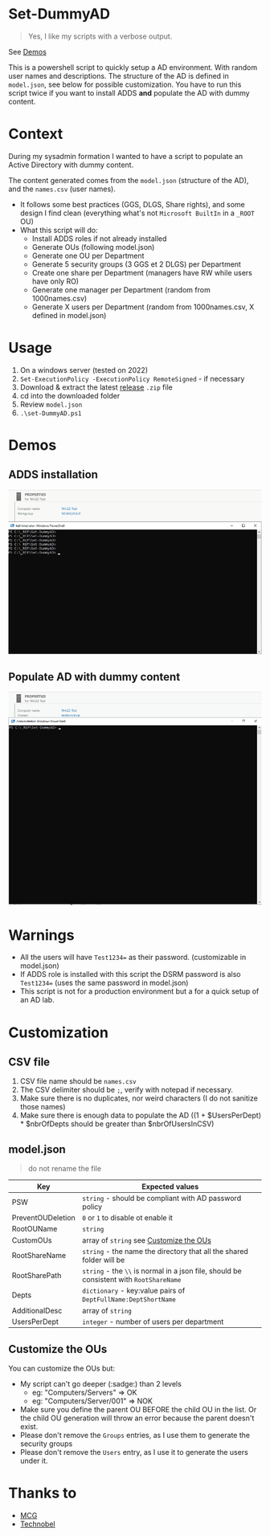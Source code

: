 # Set-DummyAD

> Yes, I like my scripts with a verbose output.

See [Demos](#demos)

This is a powershell script to quickly setup a AD environment. With random user names and descriptions. The structure of the AD is defined in `model.json`, see below for possible customization. You have to run this script twice if you want to install ADDS **and** populate the AD with dummy content.

# Context

During my sysadmin formation I wanted to have a script to populate an Active Directory with dummy content.

The content generated comes from the `model.json` (structure of the AD), and the `names.csv` (user names).
- It follows some best practices (GGS, DLGS, Share rights), and some design I find clean (everything what's not `Microsoft BuiltIn` in a `_ROOT` OU)
- What this script will do:
    - Install ADDS roles if not already installed
    - Generate OUs (following model.json)
    - Generate one OU per Department
    - Generate 5 security groups (3 GGS et 2 DLGS) per Department
    - Create one share per Department (managers have RW while users have only RO)
    - Generate one manager per Department (random from 1000names.csv)
    - Generate X users per Department (random from 1000names.csv, X defined in model.json)

# Usage

1. On a windows server (tested on 2022)
2. `Set-ExecutionPolicy -ExecutionPolicy RemoteSigned` - if necessary
3. Download & extract the latest [release](https://github.com/BOAScripts/Set-DummyAD/releases/latest) `.zip` file 
4. cd into the downloaded folder
5. Review `model.json`
6. `.\set-DummyAD.ps1`

# Demos

## ADDS installation

![ADDS installation](./gifs/Set-DummyAD_ADDSRole.gif)

## Populate AD with dummy content

![AD Population](./gifs/Set-DummyAD_PopulateAD.gif)

# Warnings

- All the users will have `Test1234=` as their password. (customizable in model.json)  
- If ADDS role is installed with this script the DSRM password is also `Test1234=` (uses the same password in model.json)
- This script is not for a production environment but a for a quick setup of an AD lab.

# Customization

## CSV file

1. CSV file name should be `names.csv`
2. The CSV delimiter should be `;`, verify with notepad if necessary.
3. Make sure there is no duplicates, nor weird characters (I do not sanitize those names)
4. Make sure there is enough data to populate the AD ((1 + $UsersPerDept) * $nbrOfDepts should be greater than $nbrOfUsersInCSV)

## model.json

> do not rename the file

|Key|Expected values|
|-|-|
|PSW|`string` - should be compliant with AD password policy|
|PreventOUDeletion|`0` or `1` to disable ot enable it|
|RootOUName|`string`|
|CustomOUs| array of `string` see [Customize the OUs](#customize-the-ous)|
|RootShareName|`string` - the name the directory that all the shared folder will be|
|RootSharePath|`string` - the `\\` is normal in a json file, should be consistent with `RootShareName`|
|Depts|`dictionary` - key:value pairs of `DeptFullName:DeptShortName`|
|AdditionalDesc|array of `string`|
|UsersPerDept|`integer` - number of users per department|

## Customize the OUs

You can customize the OUs but:
- My script can't go deeper (:sadge:) than 2 levels
    - eg: "Computers/Servers" => OK
    - eg: "Computers/Server/001" => NOK
- Make sure you define the parent OU BEFORE the child OU in the list. Or the child OU generation will throw an error because the parent doesn't exist.
- Please don't remove the `Groups` entries, as I use them to generate the security groups
- Please don't remove the `Users` entry, as I use it to generate the users under it.


# Thanks to 

- [MCG](https://www.mcg.be/en)
- [Technobel](https://www.technobel.be/fr/)
